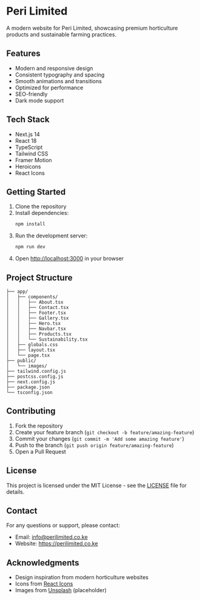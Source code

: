 # Peri Limited

A modern website for Peri Limited, showcasing premium horticulture products and sustainable farming practices.

## Features

- Modern and responsive design
- Consistent typography and spacing
- Smooth animations and transitions
- Optimized for performance
- SEO-friendly
- Dark mode support

## Tech Stack

- Next.js 14
- React 18
- TypeScript
- Tailwind CSS
- Framer Motion
- Heroicons
- React Icons

## Getting Started

1. Clone the repository
2. Install dependencies:
   ```bash
   npm install
   ```
3. Run the development server:
   ```bash
   npm run dev
   ```
4. Open [http://localhost:3000](http://localhost:3000) in your browser

## Project Structure

```
├── app/
│   ├── components/
│   │   ├── About.tsx
│   │   ├── Contact.tsx
│   │   ├── Footer.tsx
│   │   ├── Gallery.tsx
│   │   ├── Hero.tsx
│   │   ├── Navbar.tsx
│   │   ├── Products.tsx
│   │   └── Sustainability.tsx
│   ├── globals.css
│   ├── layout.tsx
│   └── page.tsx
├── public/
│   └── images/
├── tailwind.config.js
├── postcss.config.js
├── next.config.js
├── package.json
└── tsconfig.json
```

## Contributing

1. Fork the repository
2. Create your feature branch (`git checkout -b feature/amazing-feature`)
3. Commit your changes (`git commit -m 'Add some amazing feature'`)
4. Push to the branch (`git push origin feature/amazing-feature`)
5. Open a Pull Request

## License

This project is licensed under the MIT License - see the [LICENSE](LICENSE) file for details.

## Contact

For any questions or support, please contact:
- Email: info@perilimited.co.ke
- Website: https://perilimited.co.ke

## Acknowledgments

- Design inspiration from modern horticulture websites
- Icons from [React Icons](https://react-icons.github.io/react-icons/)
- Images from [Unsplash](https://unsplash.com/) (placeholder)
